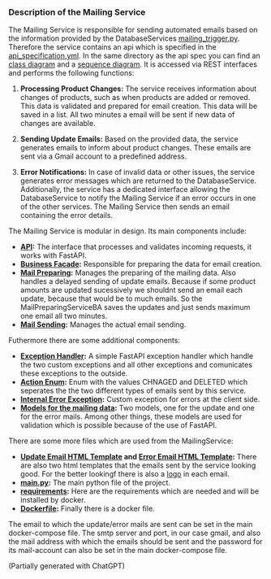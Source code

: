 ### Description of the Mailing Service

The Mailing Service is responsible for sending automated emails based on the information provided by the DatabaseServices [mailing_trigger.py](../../../../source/databaseService/app/api/control/mailingTrigger.py). Therefore the service contains an api which is specified in the [api_specification.yml](./api_specification.yml). In the same directory as the api spec you can find an [class diagram](./class_diagram.puml) and a [sequence diagram](./sequence_diagram.puml). It is accessed via REST interfaces and performs the following functions:

1. **Processing Product Changes:** The service receives information about changes of products, such as when products are added or removed. This data is validated and prepared for email creation. This data will be saved in a list. All two minutes a email will be sent if new data of changes are available.

2. **Sending Update Emails:** Based on the provided data, the service generates emails to inform about product changes. These emails are sent via a Gmail account to a predefined address.

3. **Error Notifications:** In case of invalid data or other issues, the service generates error messages which are returned to the DatabaseService. Additionally, the service has a dedicated interface allowing the DatabaseService to notify the Mailing Service if an error occurs in one of the other services. The Mailing Service then sends an email containing the error details.

The Mailing Service is modular in design. Its main components include:
- **[API](../../../../source/mailingService/app/api/boundary/api.py):** The interface that processes and validates incoming requests, it works with FastAPI. 
- **[Business Facade](../../../../source/mailingService/app/api/control/api_bf.py):** Responsible for preparing the data for email creation.
- **[Mail Preparing](../../../../source/mailingService/app/bm/mail_preparing_service_ba.py):** Manages the preparing of the mailing data. Also handles a delayed sending of update emails. Because if some product amounts are updated sucessively we shouldnt send an email each update, because that would be to much emails. So the MailPreparingServiceBA saves the updates and just sends maximum one email all two minutes.
- **[Mail Sending](../../../../source/mailingService/app/bm/mail_sending_service_ba.py):** Manages the actual email sending.

Futhermore there are some additional components:
- **[Exception Handler](../../../../source/mailingService/app/api/boundary/exception_handler.py):** A simple FastAPI exception handler which handle the two custom exceptions and all other exceptions and comunicates these exceptions to the outside.
- **[Action Enum](../../../../source/mailingService/app/entity/enums/):** Enum with the values CHNAGED and DELETED which seperates the the two different types of emails sent by this service.
- **[Internal Error Exception](../../../../source/mailingService/app/entity/exceptions/internal_error_exception.py):** Custom exception for errors at the client side.
- **[Models for the mailing data](../../../../source/mailingService/app/entity/models/mail_data.py):** Two models, one for the update and one for the error mails. Among other things, these models are used for validation which is possible because of the use of FastAPI.

There are some more files which are used from the MailingService:
- **[Update Email HTML Template](../../../../source/mailingService/app/email_template.html) and [Error Email HTML Template](../../../../source/mailingService/app/error_email_template.html):** There are also two html templates that the emails sent by the service looking good. For the better lookingf there is also a [logo](../../../../source/mailingService/app/logo.png) in each email.
- **[main.py](../../../../source/mailingService/app/main.py):** The main python file of the project.
- **[requirements](../../../../source/mailingService/requirements.txt):** Here are the requirements which are needed and will be installed by docker.
- **[Dockerfile](../../../../source/mailingService/Dockerfile):** Finally there is a docker file.

The email to which the update/error mails are sent can be set in the main docker-compose file. The smtp server and port, in our case gmail, and also the mail address with which the emails should be sent and the password for its mail-account can also be set in the main docker-compose file.

(Partially generated with ChatGPT)

